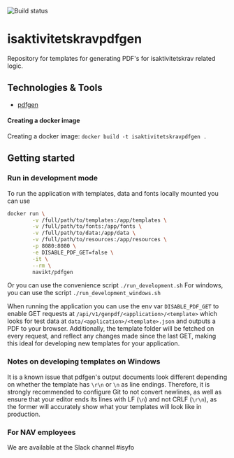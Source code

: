 ![Build status](https://github.com/navikt/isaktivitetskravpdfgen/workflows/main/badge.svg?branch=master)
# isaktivitetskravpdfgen
Repository for templates for generating PDF's for isaktivitetskrav related logic.

## Technologies & Tools

* [pdfgen](https://github.com/navikt/pdfgen)

#### Creating a docker image
Creating a docker image: `docker build -t isaktivitetskravpdfgen .`

## Getting started
### Run in development mode
To run the application with templates, data and fonts locally mounted you can use
```bash
docker run \
        -v /full/path/to/templates:/app/templates \
        -v /full/path/to/fonts:/app/fonts \
        -v /full/path/to/data:/app/data \
        -v /full/path/to/resources:/app/resources \
        -p 8080:8080 \
        -e DISABLE_PDF_GET=false \
        -it \
        --rm \
        navikt/pdfgen
```

Or you can use the convenience script `./run_development.sh`
For windows, you can use the script `./run_development_windows.sh`

When running the application you can use the env var `DISABLE_PDF_GET` to enable GET requests at
`/api/v1/genpdf/<application>/<template>` which looks for test data at `data/<application>/<template>.json` and outputs
a PDF to your browser. Additionally, the template folder will be fetched on every request, and reflect any changes made
since the last GET, making this ideal for developing new templates for your application.

### Notes on developing templates on Windows
It is a known issue that pdfgen's output documents look different depending on whether the template
has `\r\n` or `\n` as line endings. Therefore, it is strongly recommended to configure Git to not convert newlines, as well as ensure that your editor ends its lines with LF (`\n`) and not CRLF (`\r\n`), as the former will accurately show what your
templates will look like in production.

### For NAV employees
We are available at the Slack channel #isyfo
